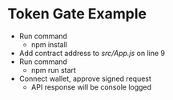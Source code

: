 # Token Gate Example

+ Run command
    + npm install
+ Add contract address to _src/App.js_ on line 9
+ Run command
    + npm run start
+ Connect wallet, approve signed request
    + API response will be console logged